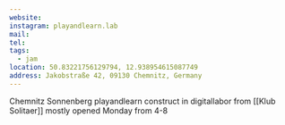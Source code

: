 ```yaml
---
website: 
instagram: playandlearn.lab
mail: 
tel: 
tags:
  - jam
location: 50.83221756129794, 12.938954615087749
address: Jakobstraße 42, 09130 Chemnitz, Germany
---
```

Chemnitz Sonnenberg playandlearn construct in digitallabor from [[Klub Solitaer]] mostly opened Monday from 4-8